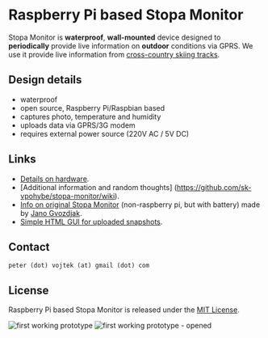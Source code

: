 # Raspberry Pi based Stopa Monitor

Stopa Monitor is **waterproof**, **wall-mounted** device designed to **periodically** provide live information on **outdoor** conditions via GPRS. We use it provide live information from [cross-country skiing tracks](http://www.nabezky.sk/monitor_na_korenatom_oznam).

## Design details

* waterproof
* open source, Raspberry Pi/Raspbian based
* captures photo, temperature and humidity
* uploads data via GPRS/3G modem
* requires external power source (220V AC / 5V DC)

## Links

* [Details on hardware](https://github.com/sk-vpohybe/stopa-monitor/wiki/Devices-tested-with-Raspbian).
* [Additional information and random thoughts] (https://github.com/sk-vpohybe/stopa-monitor/wiki).
* [Info on original Stopa Monitor](http://www.nabezky.sk/monitor_na_korenatom_oznam) (non-raspberry pi, but with battery) made by [Jano Gvozdjak](http://physicus.eu/).
* [Simple HTML GUI for uploaded snapshots](https://github.com/petervojtek/stopa-monitor.html).

## Contact

`peter (dot) vojtek (at) gmail (dot) com`

## License

Raspberry Pi based Stopa Monitor is released under the [MIT License](http://opensource.org/licenses/MIT).

![first working prototype](http://petervojtek.eu/pub/stopa-monitor/stopa-monitor4a.jpg)
![first working prototype - opened](http://petervojtek.eu/pub/stopa-monitor/stopa-monitor4b.jpg)

